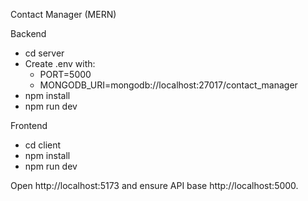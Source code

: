 Contact Manager (MERN)

Backend
- cd server
- Create .env with:
  - PORT=5000
  - MONGODB_URI=mongodb://localhost:27017/contact_manager
- npm install
- npm run dev

Frontend
- cd client
- npm install
- npm run dev

Open http://localhost:5173 and ensure API base http://localhost:5000.


